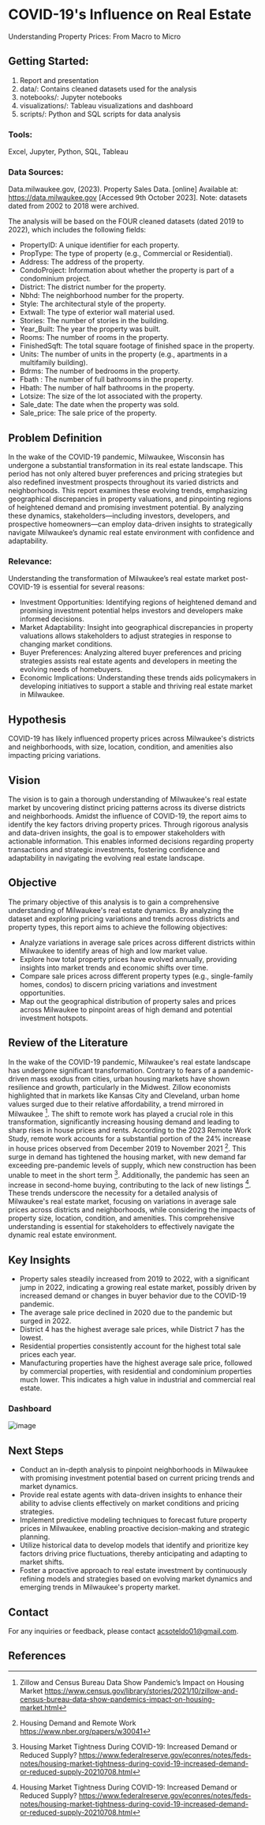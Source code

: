 # COVID-19's Influence on Real Estate
Understanding Property Prices: From Macro to Micro

## Getting Started: 
1. Report and presentation
2. data/: Contains cleaned datasets used for the analysis
3. notebooks/: Jupyter notebooks
4. visualizations/: Tableau visualizations and dashboard
5. scripts/: Python and SQL scripts for data analysis

### Tools:
Excel, Jupyter, Python, SQL, Tableau

### Data Sources:
Data.milwaukee.gov, (2023). Property Sales Data. [online] Available at: https://data.milwaukee.gov [Accessed 9th October 2023].
Note: datasets dated from 2002 to 2018 were archived.

The analysis will be based on the FOUR cleaned datasets (dated 2019 to 2022), which includes the following fields:
* PropertyID: A unique identifier for each property.
* PropType: The type of property (e.g., Commercial or Residential).
* Address: The address of the property.
* CondoProject: Information about whether the property is part of a condominium project.
* District: The district number for the property.
* Nbhd: The neighborhood number for the property.
* Style: The architectural style of the property.
* Extwall: The type of exterior wall material used.
* Stories: The number of stories in the building.
* Year_Built: The year the property was built.
* Rooms: The number of rooms in the property.
* FinishedSqft: The total square footage of finished space in the property.
* Units: The number of units in the property (e.g., apartments in a multifamily building).
* Bdrms: The number of bedrooms in the property.
* Fbath	: The number of full bathrooms in the property.
* Hbath: The number of half bathrooms in the property.
* Lotsize: The size of the lot associated with the property.
* Sale_date: The date when the property was sold.	
* Sale_price: The sale price of the property.

## Problem Definition
In the wake of the COVID-19 pandemic, Milwaukee, Wisconsin has undergone a substantial transformation in its real estate landscape. This period has not only altered buyer preferences and pricing strategies but also redefined investment prospects throughout its varied districts and neighborhoods. This report examines these evolving trends, emphasizing geographical discrepancies in property valuations, and pinpointing regions of heightened demand and promising investment potential. By analyzing these dynamics, stakeholders—including investors, developers, and prospective homeowners—can employ data-driven insights to strategically navigate Milwaukee’s dynamic real estate environment with confidence and adaptability.

### Relevance:
Understanding the transformation of Milwaukee’s real estate market post-COVID-19 is essential for several reasons:
* Investment Opportunities: Identifying regions of heightened demand and promising investment potential helps investors and developers make informed decisions.
* Market Adaptability: Insight into geographical discrepancies in property valuations allows stakeholders to adjust strategies in response to changing market conditions.
* Buyer Preferences: Analyzing altered buyer preferences and pricing strategies assists real estate agents and developers in meeting the evolving needs of homebuyers.
* Economic Implications: Understanding these trends aids policymakers in developing initiatives to support a stable and thriving real estate market in Milwaukee.

## Hypothesis
COVID-19 has likely influenced property prices across Milwaukee's districts and neighborhoods, with size, location, condition, and amenities also impacting pricing variations.

## Vision
The vision is to gain a thorough understanding of Milwaukee's real estate market by uncovering distinct pricing patterns across its diverse districts and neighborhoods. Amidst the influence of COVID-19, the report aims to identify the key factors driving property prices. Through rigorous analysis and data-driven insights, the goal is to empower stakeholders with actionable information. This enables informed decisions regarding property transactions and strategic investments, fostering confidence and adaptability in navigating the evolving real estate landscape.

## Objective
The primary objective of this analysis is to gain a comprehensive understanding of Milwaukee's real estate dynamics. By analyzing the dataset and exploring pricing variations and trends across districts and property types, this report aims to achieve the following objectives:
* Analyze variations in average sale prices across different districts within Milwaukee to identify areas of high and low market value.
* Explore how total property prices have evolved annually, providing insights into market trends and economic shifts over time.
* Compare sale prices across different property types (e.g., single-family homes, condos) to discern pricing variations and investment opportunities.
* Map out the geographical distribution of property sales and prices across Milwaukee to pinpoint areas of high demand and potential investment hotspots.
## Review of the Literature

In the wake of the COVID-19 pandemic, Milwaukee's real estate landscape has undergone significant transformation. Contrary to fears of a pandemic-driven mass exodus from cities, urban housing markets have shown resilience and growth, particularly in the Midwest. Zillow economists highlighted that in markets like Kansas City and Cleveland, urban home values surged due to their relative affordability, a trend mirrored in Milwaukee [^2]. The shift to remote work has played a crucial role in this transformation, significantly increasing housing demand and leading to sharp rises in house prices and rents. According to the 2023 Remote Work Study, remote work accounts for a substantial portion of the 24% increase in house prices observed from December 2019 to November 2021 [^4]. This surge in demand has tightened the housing market, with new demand far exceeding pre-pandemic levels of supply, which new construction has been unable to meet in the short term [^5]. Additionally, the pandemic has seen an increase in second-home buying, contributing to the lack of new listings [^5]. These trends underscore the necessity for a detailed analysis of Milwaukee's real estate market, focusing on variations in average sale prices across districts and neighborhoods, while considering the impacts of property size, location, condition, and amenities. This comprehensive understanding is essential for stakeholders to effectively navigate the dynamic real estate environment.

## Key Insights
* Property sales steadily increased from 2019 to 2022, with a significant jump in 2022, indicating a growing real estate market, possibly driven by increased demand or changes in buyer behavior due to the COVID-19 pandemic.
* The average sale price declined in 2020 due to the pandemic but surged in 2022.
* District 4 has the highest average sale prices, while District 7 has the lowest.
* Residential properties consistently account for the highest total sale prices each year.
* Manufacturing properties have the highest average sale price, followed by commercial properties, with residential and condominium properties much lower. This indicates a high value in industrial and commercial real estate.

### Dashboard
![image](https://github.com/acsoteldo/COVID19s-Influence-on-Real-Estate/assets/76544489/345018a7-daa8-4799-959a-34e899e4427e)

## Next Steps
* Conduct an in-depth analysis to pinpoint neighborhoods in Milwaukee with promising investment potential based on current pricing trends and market dynamics.
* Provide real estate agents with data-driven insights to enhance their ability to advise clients effectively on market conditions and pricing strategies.
* Implement predictive modeling techniques to forecast future property prices in Milwaukee, enabling proactive decision-making and strategic planning.
* Utilize historical data to develop models that identify and prioritize key factors driving price fluctuations, thereby anticipating and adapting to market shifts.
* Foster a proactive approach to real estate investment by continuously refining models and strategies based on evolving market dynamics and emerging trends in Milwaukee's property market.

## Contact
For any inquiries or feedback, please contact acsoteldo01@gmail.com.

## References
[^1]: Data Source: Kaggle
https://www.kaggle.com/datasets/agungpambudi/property-sales-data-real-estate-trends 

[^2]: Zillow and Census Bureau Data Show Pandemic’s Impact on Housing Market
https://www.census.gov/library/stories/2021/10/zillow-and-census-bureau-data-show-pandemics-impact-on-housing-market.html 

[^3]: The donut effect: How COVID-19 shapes real estate
https://siepr.stanford.edu/publications/policy-brief/donut-effect-how-covid-19-shapes-real-estate 

[^4]: Housing Demand and Remote Work
https://www.nber.org/papers/w30041 

[^5]: Housing Market Tightness During COVID-19: Increased Demand or Reduced Supply?
https://www.federalreserve.gov/econres/notes/feds-notes/housing-market-tightness-during-covid-19-increased-demand-or-reduced-supply-20210708.html 
